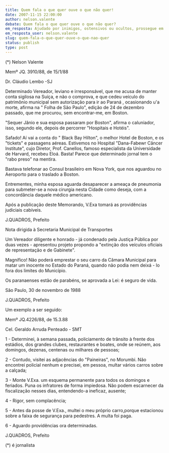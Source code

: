 ```yaml
---
title: Quem fala o que quer ouve o que não quer!
date: 2007-11-15 22:00:00
author: nelson.valente
debate: Quem fala o que quer ouve o que não quer?
em_resposta: Ajudado por inimigos, ostensivos ou ocultos, prossegue em sua faina criminosa: responderá em juízo.
em_resposta_user: nelson.valente
slug: quem-fala-o-que-quer-ouve-o-que-nao-quer
status: publish 
type: post
---
```


(\*) Nelson Valente  

  

  

Memº JQ. 3910/88, de 15/1/88  

Dr. Cláudio Lembo -SJ  

  

Determinado Vereador, leviano e irresponsável, que me acusa de manter conta sigilosa na Suíça, e não o comprova, e que cedeu veículo do patrimônio municipal sem autorização para ir ao Paraná , ocasionando u'a morte, afirma na " Folha de São Paulo", edição de 24 de dezembro passado, que me procurou, sem encontrar-me, em Boston.  

"Sequer Jânio e sua esposa passaram por Boston", afirma o caluniador, isso, segundo ele, depois de percorrer "Hospitais e Hotéis".  

Safado! Aí vai a conta do " Black Bay Hilton", o melhor Hotel de Boston, e os "tickets" e passagens aéreas. Estivemos no Hospital "Dana-Fabewr Câncer Institute", cujo Diretor, Prof. Canellos, famoso especialista da Universidade de Harvard, recebeu Eloá. Basta! Parece que determinado jornal tem o "rabo preso" na mentira.  

Bastava telefonar ao Consul brasileiro em Nova York, que nos aguardou no Aeroporto para o traslado a Boston.  

Entrementes, minha esposa aguarda desaparecer a ameaça de pneumonia para submeter-se a nova cirurgia nesta Cidade como deseja, com a concordância daquele médico americano.  

Após a publicação deste Memorando, V.Exa tomará as providências judiciais cabíveis.  

J.QUADROS, Prefeito  

  

  

Nota dirigida à Secretaria Municipal de Transportes  

  

Um Vereador diligente e honrado - já condenado pela Justiça Pública por duas vezes - apresentou projeto propondo a "extinção dos veículos oficiais de representação e de Gabinete".  

Magnífico! Não poderá emprestar o seu carro da Câmara Municipal para matar um inocente no Estado do Paraná, quando não podia nem deixá - lo fora dos limites do Município.  

Os paranaenses estão de parabéns, se aprovada a Lei: é seguro de vida.  

São Paulo, 30 de novembro de 1988  

J.QUADROS, Prefeito  

  

Um exemplo a ser seguido:  

  

Memº JQ.4226/88, de 15.3.88  

Cel. Geraldo Arruda Penteado - SMT  

1 - Determinei, à semana passada, policiamento de trânsito à frente dos estádios, dos grandes clubes, restaurantes e boates, onde se reúnem, aos domingos, dezenas, centenas ou milhares de pessoas;  

2 - Contudo, visitei as adjacências do "Paineiras", no Morumbi. Não encontrei policial nenhum e precisei, em pessoa, multar vários carros sobre a calçada;  

3 - Monte V.Exa. um esquema permanente para todos os domingos e feriados. Puna os infratores de forma impiedosa. Não podem escarnecer da fiscalização nesses dias, entendendo-a ineficaz, ausente;  

4 - Rigor, sem complacência;  

5 - Antes da posse de V.Exa., multei o meu próprio carro,porque estacionou sobre a faixa de segurança para pedestres. A multa foi paga.  

6 - Aguardo providências ora determinadas.  

J.QUADROS, Prefeito  

(\*) é jornalista
